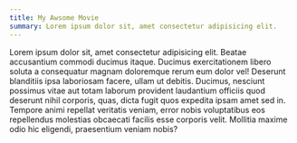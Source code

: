```yaml
---
title: My Awsome Movie 
summary: Lorem ipsum dolor sit, amet consectetur adipisicing elit.
---
```


Lorem ipsum dolor sit, amet consectetur adipisicing elit. Beatae accusantium commodi ducimus itaque. Ducimus exercitationem libero soluta a consequatur magnam doloremque rerum eum dolor vel! Deserunt blanditiis ipsa laboriosam facere, ullam ut debitis. Ducimus, nesciunt possimus vitae aut totam laborum provident laudantium officiis quod deserunt nihil corporis, quas, dicta fugit quos expedita ipsam amet sed in. Tempore animi repellat veritatis veniam, error nobis voluptatibus eos repellendus molestias obcaecati facilis esse corporis velit. Mollitia maxime odio hic eligendi, praesentium veniam nobis?
